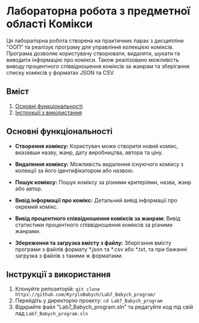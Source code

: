 # Лабораторна робота з предметної області Комікси

Ця лабораторна робота створена на практичних парах з дисципліни "ООП" та реалізує програму для управління колекцією коміксів. Програма дозволяє користувачу створювати, видаляти, шукати та виводити інформацію про комікси. Також реалізовано можливість виводу процентного співвідношення коміксів за жанрам та зберігання списку коміксів у форматах JSON та CSV.

## Вміст

1. [Основні функціональності](#основні-функціональності)
2. [Інструкції з використання](#інструкції-з-використання)


## Основні функціональності

- **Створення коміксу:** Користувач може створити новий комікс, вказавши назву, жанр, дату виробництва, автора та ціну.

- **Видалення коміксу:** Можливість видалення існуючого коміксу з колекції за його ідентифікатором або назвою.

- **Пошук коміксу:** Пошук коміксу за різними критеріями, назва, жанр або автор.

- **Вивід інформації про комікс:** Детальний вивід інформації про окремий комікс.

- **Вивід процентного співвідношення коміксів за жанрам:** Вивід статистики процентного співвідношення коміксів за різними жанрами.

- **Збереження та загрузка вмісту з файлу:** Зберігання вмісту програми з файлів формату *.json та *.csv або *.txt, та при бажанні загрузка з файлів з такими ж форматами.

## Інструкції з використання

1. Клонуйте репозиторій: `git clone https://github.com/KyryloBabych/Lab7_Babych_program/`
2. Перейдіть у директорію проекту: `cd Lab7_Babych_program`
3. Відкрийте файл "Lab7_Babych_program.sln" та редагуйте код під свій лад `Lab7_Babych_program.sln`


